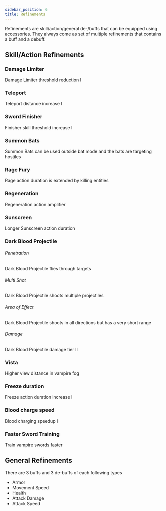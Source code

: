 ```yaml
---
sidebar_position: 6
title: Refinements
---
```


Refinements are skill/action/general de-/buffs that can be equipped using accessories. They always come as set of multiple refinements that contains a buff and a debuff.


## Skill/Action Refinements

### Damage Limiter
Damage Limiter threshold reduction I
### Teleport
Teleport distance increase I
### Sword Finisher
Finisher skill threshold increase I
### Summon Bats
Summon Bats can be used outside bat mode and the bats are targeting hostiles
### Rage Fury
Rage action duration is extended by killing entities
### Regeneration
Regeneration action amplifier
### Sunscreen
Longer Sunscreen action duration
### Dark Blood Projectile
###### Penetration
Dark Blood Projectile flies through targets
###### Multi Shot
Dark Blood Projectile shoots multiple projectiles
###### Area of Effect
Dark Blood Projectile shoots in all directions but has a very short range
###### Damage
Dark Blood Projectile damage tier II
### Vista
Higher view distance in vampire fog
### Freeze duration
Freeze action duration increase I
### Blood charge speed
Blood charging speedup I
### Faster Sword Training
Train vampire swords faster

## General Refinements
There are 3 buffs and 3 de-buffs of each following types
- Armor
- Movement Speed
- Health
- Attack Damage
- Attack Speed
